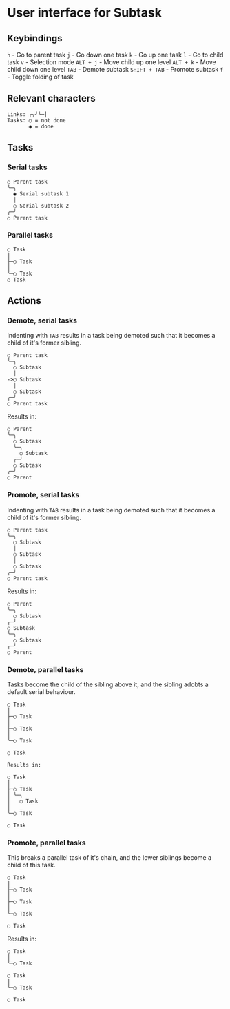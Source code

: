 # User interface for Subtask

## Keybindings

`h` - Go to parent task
`j` - Go down one task
`k` - Go up one task
`l` - Go to child task
`v` - Selection mode
`ALT + j` - Move child up one level
`ALT + k` - Move child down one level
`TAB` - Demote subtask
`SHIFT + TAB` - Promote subtask
`f` - Toggle folding of task

## Relevant characters


```
Links: ╭╮╯╰─│
Tasks: ○ = not done
       ◉ = done
```

## Tasks

### Serial tasks

```
○ Parent task
╰─╮
  ◉ Serial subtask 1
  │ 
  ○ Serial subtask 2
╭─╯
○ Parent task
```

### Parallel tasks

```
○ Task
│
├─○ Task
│  
╰─○ Task
○ Task
```

## Actions

### Demote, serial tasks

Indenting with `TAB` results in a task being demoted such that it becomes a child of it's
former sibling.

```
○ Parent task
╰─╮
  ○ Subtask 
  │ 
->○ Subtask 
  │ 
  ○ Subtask 
╭─╯
○ Parent task
```

Results in:

```
○ Parent
╰─╮
  ○ Subtask
  ╰─╮ 
    ○ Subtask
  ╭─╯ 
  ○ Subtask
╭─╯
○ Parent
```

### Promote, serial tasks

Indenting with `TAB` results in a task being demoted such that it becomes a child of it's
former sibling.

```
○ Parent task
╰─╮
  ○ Subtask 
  │ 
  ○ Subtask 
  │ 
  ○ Subtask 
╭─╯
○ Parent task
```

Results in:

```
○ Parent
╰─╮
  ○ Subtask
╭─╯ 
○ Subtask
╰─╮ 
  ○ Subtask
╭─╯
○ Parent
```

### Demote, parallel tasks

Tasks become the child of the sibling above it, and the sibling adobts a default serial behaviour.

```
○ Task
│
├─○ Task
│
├─○ Task
│  
╰─○ Task

○ Task

Results in:

○ Task
│
├─○ Task
│ ╰─╮
│   ○ Task
│  
╰─○ Task
  
○ Task
```

### Promote, parallel tasks

This breaks a parallel task of it's chain, and the lower siblings
become a child of this task.

```
○ Task
│
├─○ Task
│
├─○ Task
│  
╰─○ Task

○ Task
```

Results in:

```
○ Task
│
╰─○ Task
 
○ Task
│  
╰─○ Task
  
○ Task
```
